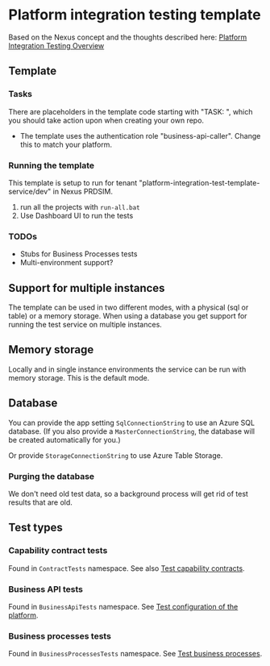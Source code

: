 # Platform integration testing template

Based on the Nexus concept and the thoughts described here: [Platform Integration Testing Overview](https://docs.nexus.link/docs/platformtesting-overview)

## Template

### Tasks
There are placeholders in the template code starting with "TASK: ", which you should take action upon when  creating your own repo.

* The template uses the authentication role "business-api-caller". Change this to match your platform.

### Running the template 
This template is setup to run for tenant "platform-integration-test-template-service/dev" in Nexus PRDSIM.

1. run all the projects with `run-all.bat`
2. Use Dashboard UI to run the tests

### TODOs

* Stubs for Business Processes tests
* Multi-environment support?

## Support for multiple instances

The template can be used in two different modes, with a physical (sql or table) or a memory storage. When using a database you get support for running the test service on multiple instances.

## Memory storage

Locally and in single instance environments the service can be run with memory storage. This is the default mode.

## Database

You can provide the app setting `SqlConnectionString` to use an Azure SQL database.
(If you also provide a `MasterConnectionString`, the database will be created automatically for you.)

Or provide `StorageConnectionString` to use Azure Table Storage.

### Purging the database

We don't need old test data, so a background process will get rid of test results that are old.

## Test types

### Capability contract tests

Found in `ContractTests` namespace. See also [Test capability contracts](https://docs.nexus.link/docs/platformtesting-capability-contract-testing).

### Business API tests

Found in `BusinessApiTests` namespace. See [Test configuration of the platform](https://docs.nexus.link/docs/platformtesting-configuration-of-the-platform).

### Business processes tests

Found in `BusinessProcessesTests` namespace. See [Test business processes](https://docs.nexus.link/docs/platformtesting-business-processes).
